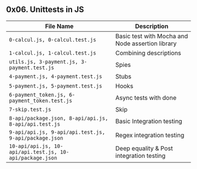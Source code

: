 ##  0x06. Unittests in JS

| File Name | Description     |
| ------------ | ------------    |
| `0-calcul.js, 0-calcul.test.js` | Basic test with Mocha and Node assertion library |
| `1-calcul.js, 1-calcul.test.js` | Combining descriptions |
| `utils.js, 3-payment.js, 3-payment.test.js` | Spies |
| `4-payment.js, 4-payment.test.js` | Stubs |
| `5-payment.js, 5-payment.test.js` | Hooks |
| `6-payment_token.js, 6-payment_token.test.js` | Async tests with done |
| `7-skip.test.js` | Skip |
| `8-api/package.json, 8-api/api.js, 8-api/api.test.js` | Basic Integration testing |
| `9-api/api.js, 9-api/api.test.js, 9-api/package.json` | Regex integration testing |
| `10-api/api.js, 10-api/api.test.js, 10-api/package.json` | Deep equality & Post integration testing |
